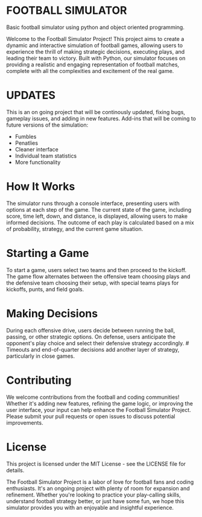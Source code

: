 # FOOTBALL SIMULATOR
Basic football simulator using python and object oriented programming.

Welcome to the Football Simulator Project! 
This project aims to create a dynamic and interactive simulation of football games, allowing users to experience the thrill of making strategic decisions, executing plays, and leading their team to victory. 
Built with Python, our simulator focuses on providing a realistic and engaging representation of football matches, complete with all the complexities and excitement of the real game.

# UPDATES 
This is an on going project that will be continously updated, fixing bugs, gameplay issues, and adding in new features.
Add-ins that will be coming to future versions of the simulation:
  - Fumbles
  - Penatlies
  - Cleaner interface
  - Individual team statistics
  - More functionality

# How It Works
The simulator runs through a console interface, presenting users with options at each step of the game. 
The current state of the game, including score, time left, down, and distance, is displayed, allowing users to make informed decisions. 
The outcome of each play is calculated based on a mix of probability, strategy, and the current game situation.

# Starting a Game
To start a game, users select two teams and then proceed to the kickoff. 
The game flow alternates between the offensive team choosing plays and the defensive team choosing their setup, with special teams plays for kickoffs, punts, and field goals.

# Making Decisions
During each offensive drive, users decide between running the ball, passing, or other strategic options. 
On defense, users anticipate the opponent's play choice and select their defensive strategy accordingly. *#*
Timeouts and end-of-quarter decisions add another layer of strategy, particularly in close games.

# Contributing
We welcome contributions from the football and coding communities! Whether it's adding new features, refining the game logic, or improving the user interface, your input can help enhance the Football Simulator Project. Please submit your pull requests or open issues to discuss potential improvements.

# License
This project is licensed under the MIT License - see the LICENSE file for details.

The Football Simulator Project is a labor of love for football fans and coding enthusiasts. 
It's an ongoing project with plenty of room for expansion and refinement. 
Whether you're looking to practice your play-calling skills, understand football strategy better, or just have some fun, we hope this simulator provides you with an enjoyable and insightful experience.
